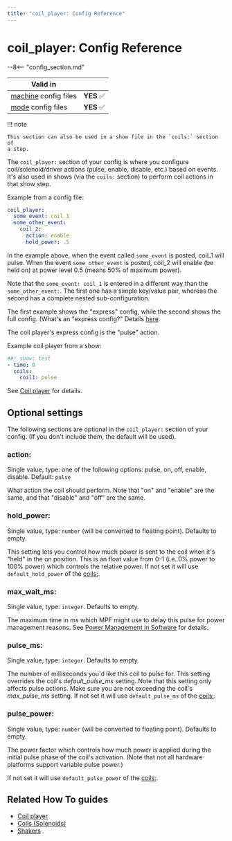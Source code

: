 ```yaml
---
title: "coil_player: Config Reference"
---
```


# coil_player: Config Reference

--8<-- "config_section.md"

| Valid in | |
|-----|:----:|
|[machine](instructions/machine_config.md) config files |**YES** :white_check_mark:|
|[mode](instructions/mode_config.md) config files|**YES** :white_check_mark:|

!!! note

    This section can also be used in a show file in the `coils:` section of
    a step.

The `coil_player:` section of your config is where you configure
coil/solenoid/driver actions (pulse, enable, disable, etc.) based on
events. It's also used in shows (via the `coils:` section) to perform
coil actions in that show step.

Example from a config file:

``` yaml
coil_player:
  some_event: coil_1
  some_other_event:
    coil_2:
      action: enable
      hold_power: .5
```

In the example above, when the event called `some_event` is posted,
coil_1 will pulse. When the event `some_other_event` is posted, coil_2
will enable (be held on) at power level 0.5 (means 50% of maximum
power).

Note that the `some_event: coil_1` is entered in a different way than
the `some_other_event:`. The first one has a simple key/value pair,
whereas the second has a complete nested sub-configuration.

The first example shows the "express" config, while the second shows
the full config. (What's an "express config?" Details
[here](instructions/express_config.md).

The coil player's express config is the "pulse" action.

Example coil player from a show:

``` yaml
##! show: test
- time: 0
  coils:
    coil1: pulse
```

See [Coil player](../config_players/coil_player.md) for
details.

## Optional settings

The following sections are optional in the `coil_player:` section of
your config. (If you don't include them, the default will be used).

### action:

Single value, type: one of the following options: pulse, on, off,
enable, disable. Default: `pulse`

What action the coil should perform. Note that "on" and "enable" are
the same, and that "disable" and "off" are the same.

### hold_power:

Single value, type: `number` (will be converted to floating point).
Defaults to empty.

This setting lets you control how much power is sent to the coil when
it's "held" in the on position. This is an float value from 0-1 (i.e.
0% power to 100% power) which controls the relative power. If not set it
will use `default_hold_power` of the [coils:](coils.md).

### max_wait_ms:

Single value, type: `integer`. Defaults to empty.

The maximum time in ms which MPF might use to delay this pulse for power
management reasons. See
[Power Management in Software](../hardware/voltages_and_power/power_management.md) for details.

### pulse_ms:

Single value, type: `integer`. Defaults to empty.

The number of milliseconds you'd like this coil to pulse for. This
setting overrides the coil's *default_pulse_ms* setting. Note that this
setting only affects pulse actions. Make sure you are not exceeding the
coil's *max_pulse_ms* setting. If not set it will use
`default_pulse_ms` of the [coils:](coils.md).

### pulse_power:

Single value, type: `number` (will be converted to floating point).
Defaults to empty.

The power factor which controls how much power is applied during the
initial pulse phase of the coil's activation. (Note that not all
hardware platforms support variable pulse power.)

If not set it will use `default_pulse_power` of the
[coils:](coils.md).

## Related How To guides

* [Coil player](../config_players/coil_player.md)
* [Coils (Solenoids)](../mechs/coils/index.md)
* [Shakers](../mechs/shaker.md)
